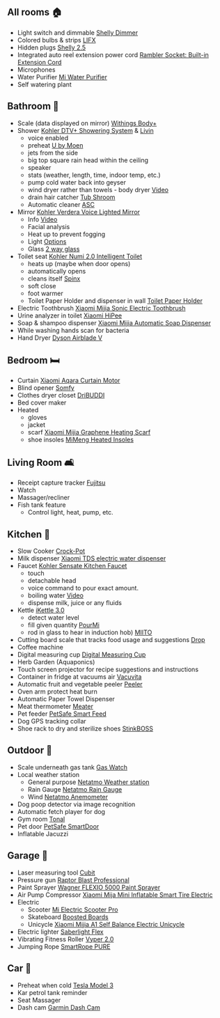 ## All rooms :house:
* Light switch and dimmable [Shelly Dimmer](https://shop.shelly.cloud/shelly-dimmer-wifi-smart-home-automation)
* Colored bulbs & strips [LIFX](https://www.lifx.com/)
* Hidden plugs [Shelly 2.5](https://shop.shelly.cloud/shelly-2.5-wifi-smart-home-automation)
* Integrated auto reel extension power cord [Rambler Socket: Built-in Extension Cord](https://www.ippinka.com/blog/rambler-socket-built-in-extension-cord/)
* Microphones []()
* Water Purifier [Mi Water Purifier](https://www.mi.com/global/water)
* Self watering plant []()

## Bathroom :bathtub:
* Scale (data displayed on mirror) [Withings Body+](https://www.withings.com/ie/en/body-plus)
* Shower [Kohler DTV+ Showering System](https://www.us.kohler.com/us/smarthome/content/smarthome.htm#dtv) & [Livin](https://www.livinshower.com/)
  * voice enabled
  * preheat [U by Moen](https://www.moen.com/whats-new/innovation/u)
  * jets from the side
  * big top square rain head within the ceiling
  * speaker
  * stats (weather, length, time, indoor temp, etc.)
  * pump cold water back into geyser
  * wind dryer rather than towels - body dryer [Video](https://youtu.be/H1x-i3uF0R8)
  * drain hair catcher [Tub Shroom](https://www.tubshroom.com/)
  * Automatic cleaner [ASC](https://youtu.be/eH6dm17NlDc)
* Mirror [Kohler Verdera Voice Lighted Mirror](https://www.us.kohler.com/us/smarthome/content/smarthome.htm#verdera) 
  * Info [Video](https://www.youtube.com/watch?v=vAvKLd3cfig)
  * Facial analysis
  * Heat up to prevent fogging
  * Light [Options](https://theluxauthority.com/smart-mirrors/)
  * Glass [2 way glass](https://www.twowaymirrors.com/smart-mirror/)
* Toilet seat [Kohler Numi 2.0 Intelligent Toilet](https://www.us.kohler.com/us/smarthome/content/smarthome.htm#numi)
  * heats up (maybe when door opens)
  * automatically opens
  * cleans itself [Spinx](https://www.kickstarter.com/projects/1209829383/spinx-worlds-first-toilet-cleaning-robot)
  * soft close
  * foot warmer
  * Toilet Paper Holder and dispenser in wall [Toilet Paper Holder](https://www.kickstarter.com/projects/294027997/polarity-gear-toilet-paper-holder/?utm_source=dudeiwantthat.com&utm_medium=referral)
* Electric Toothbrush [Xiaomi Mijia Sonic Electric Toothbrush]()
* Urine analyzer in toilet [Xiaomi HiPee](https://china-gadgets.com/xiaomi-hipee-smart-health-tester/)
* Soap & shampoo dispenser [Xiaomi Mijia Automatic Soap Dispenser](https://www.gearbest.com/robot-vacuum-accessories/pp_009964602513.html?wid=1433363&lkid=17536087)
* While washing hands scan for bacteria []()
* Hand Dryer [Dyson Airblade V](https://www.dyson.ie/commercial/hand-dryers/airblade-v-nickel.html)

## Bedroom :bed:
* Curtain [Xiaomi Aqara Curtain Motor]()
* Blind opener [Somfy](https://www.somfysystems.com/)
* Clothes dryer closet [DriBUDDI]()
* Bed cover maker []()
* Heated
  * gloves []()
  * jacket []()
  * scarf [Xiaomi Mijia Graphene Heating Scarf]()
  * shoe insoles [MiMeng Heated Insoles](http://www.mimengsmart.com/)

## Living Room :couch_and_lamp:
* Receipt capture tracker [Fujitsu](https://www.scanners.ie/products/fujitsu-scansnap-s1300i)
* Watch []()
* Massager/recliner []()
* Fish tank feature []()
  * Control light, heat, pump, etc.

## Kitchen :apple:
* Slow Cooker [Crock-Pot](https://www.crock-pot.ca/en_CA/slow-cookers/crock-pot-wemo-enabled-smart-slow-cooker/SCCPWM600-V1-033.html)
* Milk dispenser [Xiaomi TDS electric water dispenser]()
* Faucet [Kohler Sensate Kitchen Faucet](https://www.us.kohler.com/us/smarthome/content/smarthome.htm#sensate)
  * touch
  * detachable head
  * voice command to pour exact amount.
  * boiling water [Video](https://www.youtube.com/watch?v=VP0AJQwOEOY)
  * dispense milk, juice or any fluids
* Kettle [iKettle 3.0](https://www.smarter.am/)
  * detect water level []()
  * fill given quantity [PourMi](https://www.kickstarter.com/projects/pourmi/pourmi)
  * rod in glass to hear in induction hob) [MIITO](https://www.kickstarter.com/projects/747044530/miito-the-sustainable-alternative-to-the-electric)
* Cutting board scale that tracks food usage and suggestions [Drop](https://getdrop.com/)
* Coffee machine []()
* Digital measuring cup [Digital Measuring Cup](https://www.thegreenhead.com/2019/02/peters-pantry-smart-measuring-cup.php)
* Herb Garden (Aquaponics) []()
* Touch screen projector for recipe suggestions and instructions []()
* Container in fridge at vacuums air [Vacuvita](https://www.vacuvita.com/)
* Automatic fruit and vegetable peeler [Peeler](https://www.google.com/search?q=Automatic+fruit+and+vegetable+peeler)
* Oven arm protect heat burn []()
* Automatic Paper Towel Dispenser []()
* Meat thermometer [Meater](https://meater.com/)
* Pet feeder [PetSafe Smart Feed](https://store.petsafe.net/smart-feed)
* Dog GPS tracking collar []()
* Shoe rack to dry and sterilize shoes [StinkBOSS](https://stinkboss.com/)

## Outdoor :deciduous_tree:
* Scale underneath gas tank [Gas Watch](https://www.gaswatch.com/)
* Local weather station
  * General purpose [Netatmo Weather station](https://www.netatmo.com/en-eu/weather/weatherstation)
  * Rain Gauge [Netatmo Rain Gauge](https://www.netatmo.com/en-eu/weather/weatherstation/accessories#raingauge)
  * Wind [Netatmo Anemometer](https://www.netatmo.com/en-eu/weather/weatherstation/accessories#windgauge)
* Dog poop detector via image recognition []()
* Automatic fetch player for dog []()
* Gym room [Tonal](https://www.tonal.com/)
* Pet door [PetSafe SmartDoor](https://store.intl.petsafe.net/en-ie/smartdoor-electronic-pet-door-large)
* Inflatable Jacuzzi []()

## Garage :hammer:
* Laser measuring tool [Cubit](https://www.indiegogo.com/projects/cubit-bring-any-diy-project-to-life#/)
* Pressure gun [Raptor Blast Professional](https://www.pressurewashersdirect.com/Raptor-Blast-25252GA/p15536.html)
* Paint Sprayer [Wagner FLEXIO 5000 Paint Sprayer](https://www.wagnerspraytech.com/products/paint-sprayers/flexio-5000-paint-sprayer/)
* Air Pump Compressor [Xiaomi Mija Mini Inflatable Smart Tire Electric]()
* Electric
  * Scooter [Mi Electric Scooter Pro](https://www.mi.com/global/mi-electric-scooter-pro)
  * Skateboard [Boosted Boards](https://boostedboards.com/)
  * Unicycle [Xiaomi Mijia A1 Self Balance Electric Unicycle](https://xiaomi-mi.com/electric-scooters/xiaomi-ninebot-one-a1-electric-unicycle-white/)
* Electric lighter [Saberlight Flex](http://www.dudeiwantthat.com/household/tools/saberlight-flex-flexible-neck-plasma-beam-lighter.asp)
* Vibrating Fitness Roller [Vyper 2.0](https://hyperice.com/vyper-2-0-black)
* Jumping Rope [SmartRope PURE](http://tangramfactory.com/smartropepure/en/)

## Car :car:
* Preheat when cold [Tesla Model 3](https://www.tesla.com/en_ie/model3)
* Kar petrol tank reminder []()
* Seat Massager []()
* Dash cam [Garmin Dash Cam](https://buy.garmin.com/en-IE/GB/p/661787)
